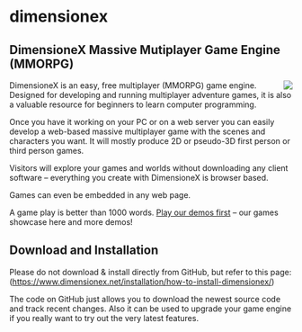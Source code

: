 # dimensionex
## DimensioneX Massive Mutiplayer Game Engine (MMORPG)
<img src="https://www.dimensionex.net/wp-content/uploads/2023/05/underworld-mobile-150x300.jpg" align="right" style="float:right;">
DimensioneX is an easy, free multiplayer (MMORPG) game engine. Designed for developing and running multiplayer adventure games, it is also a valuable resource for beginners to learn computer programming.

Once you have it working on your PC or on a web server you can easily develop a web-based massive multiplayer game with the scenes and characters you want. It will mostly produce 2D or pseudo-3D first person or third person games.

Visitors will explore your games and worlds without downloading any client software – everything you create with DimensioneX is browser based.

Games can even be embedded in any web page.

A game play is better than 1000 words. [Play our demos first](https://www.dimensionex.net/play-online-now/) – our games showcase here and more demos!

## Download and Installation

Please do not download & install directly from GitHub, but refer to this page:
(https://www.dimensionex.net/installation/how-to-install-dimensionex/)

The code on GitHub just allows you to download the newest source code and track recent changes.
Also it can be used to upgrade your game engine if you really want to try out the very latest features.



